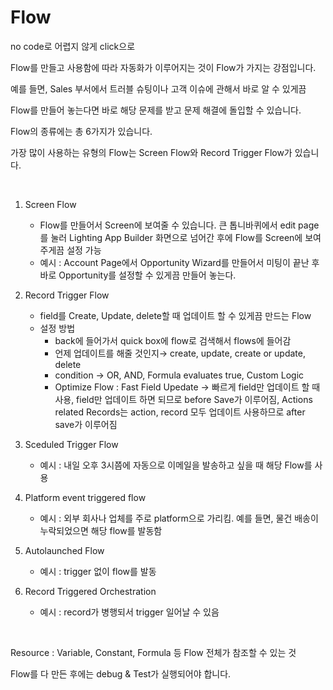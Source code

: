 Flow
=============================

no code로 어렵지 않게 click으로       

Flow를 만들고 사용함에 따라 자동화가 이루어지는 것이 Flow가 가지는 강점입니다.     

예를 들면, Sales 부서에서 트러블 슈팅이나 고객 이슈에 관해서 바로 알 수 있게끔     

Flow를 만들어 놓는다면 바로 해당 문제를 받고 문제 해결에 돌입할 수 있습니다.       

Flow의 종류에는 총 6가지가 있습니다.          


   
가장 많이 사용하는 유형의 Flow는 Screen Flow와 Record Trigger Flow가 있습니다.    

</br>

1. Screen Flow
    - Flow를 만들어서 Screen에 보여줄 수 있습니다. 큰 톱니바퀴에서 edit page를 눌러 Lighting App Builder 화면으로 넘어간 후에 Flow를 Screen에 보여주게끔 설정 가능
    - 예시 : Account Page에서 Opportunity Wizard를 만들어서 미팅이 끝난 후 바로 Opportunity를 설정할 수 있게끔 만들어 놓는다.
2. Record Trigger Flow
    - field를 Create, Update, delete할 때 업데이트 할 수 있게끔 만드는 Flow
    - 설정 방법
        - back에 들어가서 quick box에 flow로 검색해서 flows에 들어감
        - 언제 업데이트를 해줄 것인지→ create, update, create or update, delete
        - condition → OR, AND, Formula evaluates true, Custom Logic
        - Optimize Flow : Fast Field Upedate → 빠르게 field만 업데이트 할 때 사용, field만 업데이트 하면 되므로 before Save가 이루어짐, Actions related Records는 action, record 모두 업데이트 사용하므로 after save가 이루어짐
3. Sceduled Trigger Flow
    - 예시 : 내일 오후 3시쯤에 자동으로 이메일을 발송하고 싶을 때 해당 Flow를 사용
4. Platform event triggered flow
    - 예시 : 외부 회사나 업체를 주로 platform으로 가리킴. 예를 들면,  물건 배송이 누락되었으면 해당 flow를 발동함
    
5. Autolaunched Flow
    - 예시 : trigger 없이 flow를 발동
6. Record Triggered Orchestration
    - 예시 : record가 병행되서 trigger 일어날 수 있음

</br>

Resource : Variable, Constant, Formula 등 Flow 전체가 참조할 수 있는 것    

Flow를 다 만든 후에는 debug & Test가 실행되어야 합니다.  
